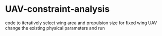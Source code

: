 # UAV-constraint-analysis
code to iteratively select wing area and propulsion size for fixed wing UAV
change the existing physical parameters and run
